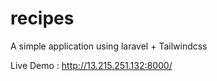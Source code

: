 # recipes
 A simple application using laravel + Tailwindcss


Live Demo : http://13.215.251.132:8000/
